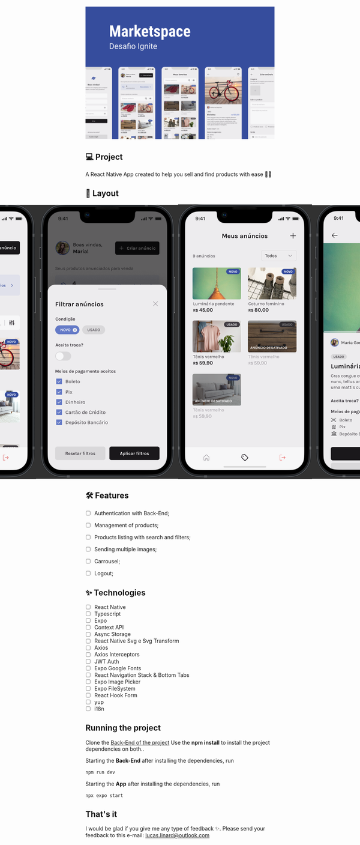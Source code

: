 ![cover](https://github.com/lucas-linard/assets/blob/main/Marketspace/Capa.png)

## 💻 Project
A React Native App created to help you sell and find products with ease 💪🏻

## 🔖 Layout
<div style="display: flex; justify-content: center; align-items: center;">
  <img alt="SignIn" src="https://github.com/lucas-linard/assets/blob/main/Marketspace/screens/Login.png" />
  <img src="https://github.com/lucas-linard/assets/blob/main/Marketspace/screens/home.png" alt="home" />
 <img src="https://github.com/lucas-linard/assets/blob/main/Marketspace/screens/filters.png" alt="filters" />
 <img src="https://github.com/lucas-linard/assets/blob/main/Marketspace/screens/mylisting.png" alt="listing" />
 <img src="https://github.com/lucas-linard/assets/blob/main/Marketspace/screens/details.png" alt="details" />
 <img src="https://github.com/lucas-linard/assets/blob/main/Marketspace/screens/form.png" alt="form" />
</div>


## :hammer_and_wrench: Features 

-   [ ] Authentication with Back-End;
-   [ ] Management of products;
-   [ ] Products listing with search and filters;
-   [ ] Sending multiple images;
-   [ ] Carrousel;
-   [ ] Logout;


## ✨ Technologies

-   [ ] React Native
-   [ ] Typescript
-   [ ] Expo
-   [ ] Context API
-   [ ] Async Storage
-   [ ] React Native Svg e Svg Transform
-   [ ] Axios
-   [ ] Axios Interceptors
-   [ ] JWT Auth 
-   [ ] Expo Google Fonts
-   [ ] React Navigation Stack & Bottom Tabs
-   [ ] Expo Image Picker
-   [ ] Expo FileSystem
-   [ ] React Hook Form
-   [ ] yup
-   [ ] i18n

## Running the project

Clone the [Back-End of the project](https://github.com/rocketseat-education/ignite-rn-2022-challenge-marketspace-api)
Use the **npm install** to install the project dependencies on both..

Starting the **Back-End**
after installing the dependencies, run

```cl
npm run dev
```

Starting the **App**
after installing the dependencies, run

```cl
npx expo start
```

## That's it
I would be glad if you give me any type of feedback ✨. 
Please send your feedback to this e-mail: lucas.linard@outlook.com
